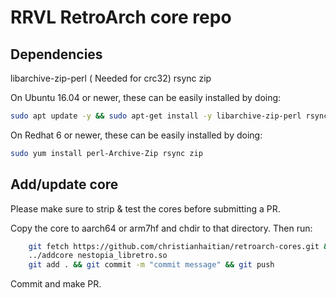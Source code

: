 # RRVL RetroArch core repo

## Dependencies

libarchive-zip-perl ( Needed for crc32)
rsync
zip

On Ubuntu 16.04 or newer, these can be easily installed by doing:
```bash
sudo apt update -y && sudo apt-get install -y libarchive-zip-perl rsync zip
```

On Redhat 6 or newer, these can be easily installed by doing:
```bash
sudo yum install perl-Archive-Zip rsync zip
```

## Add/update core

Please make sure to strip & test the cores before submitting a PR.

Copy the core to aarch64 or arm7hf and chdir to that directory. Then run:
```bash
    git fetch https://github.com/christianhaitian/retroarch-cores.git && git merge https://github.com/christianhaitian/retroarch-cores.git/master
    ../addcore nestopia_libretro.so
    git add . && git commit -m "commit message" && git push
```

Commit and make PR.

